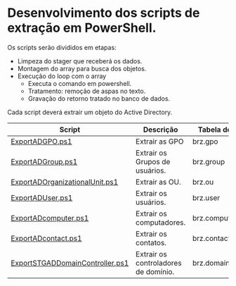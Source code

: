 # Desenvolvimento dos scripts de extração em PowerShell.


Os scripts serão divididos em etapas:
- Limpeza do stager que receberá os dados.
- Montagem do array para busca dos objetos.
- Execução do loop com o array
    - Executa o comando em powershell.
    - Tratamento: remoção de aspas no texto.
    - Gravação do retorno tratado no banco de dados.

Cada script deverá extrair um objeto do Active Directory.


|Script                                |Descrição                        |Tabela de destino |
|--------------------------------------|---------------------------------|------------------|
|[ExportADGPO.ps1](https://github.com/maxabelardo/DBActiveDirectory/blob/main/script_extracao/ExportADGPO.ps1) | Extrair as GPO | brz.gpo
|[ExportADGroup.ps1](https://github.com/maxabelardo/DBActiveDirectory/blob/main/script_extracao/ExportADGroup.ps1) | Extrair os Grupos de usuários.|brz.group
|[ExportADOrganizationalUnit.ps1](https://github.com/maxabelardo/DBActiveDirectory/blob/main/script_extracao/ExportADOrganizationalUnit.ps1) | Extrair as OU. | brz.ou
|[ExportADUser.ps1](https://github.com/maxabelardo/DBActiveDirectory/blob/main/script_extracao/ExportADUser.ps1) | Extrair os usuários. |  brz.user
|[ExportADcomputer.ps1](https://github.com/maxabelardo/DBActiveDirectory/blob/main/script_extracao/ExportADcomputer.ps1) | Extrair os computadores. | brz.computer
|[ExportADcontact.ps1](https://github.com/maxabelardo/DBActiveDirectory/blob/main/script_extracao/ExportADcontact.ps1) | Extrair os contatos. | brz.contact
|[ExportSTGADDomainController.ps1](https://github.com/maxabelardo/DBActiveDirectory/blob/main/script_extracao/ExportSTGADDomainController.ps1) | Extrair os controladores de domínio. | brz.domain_controller



